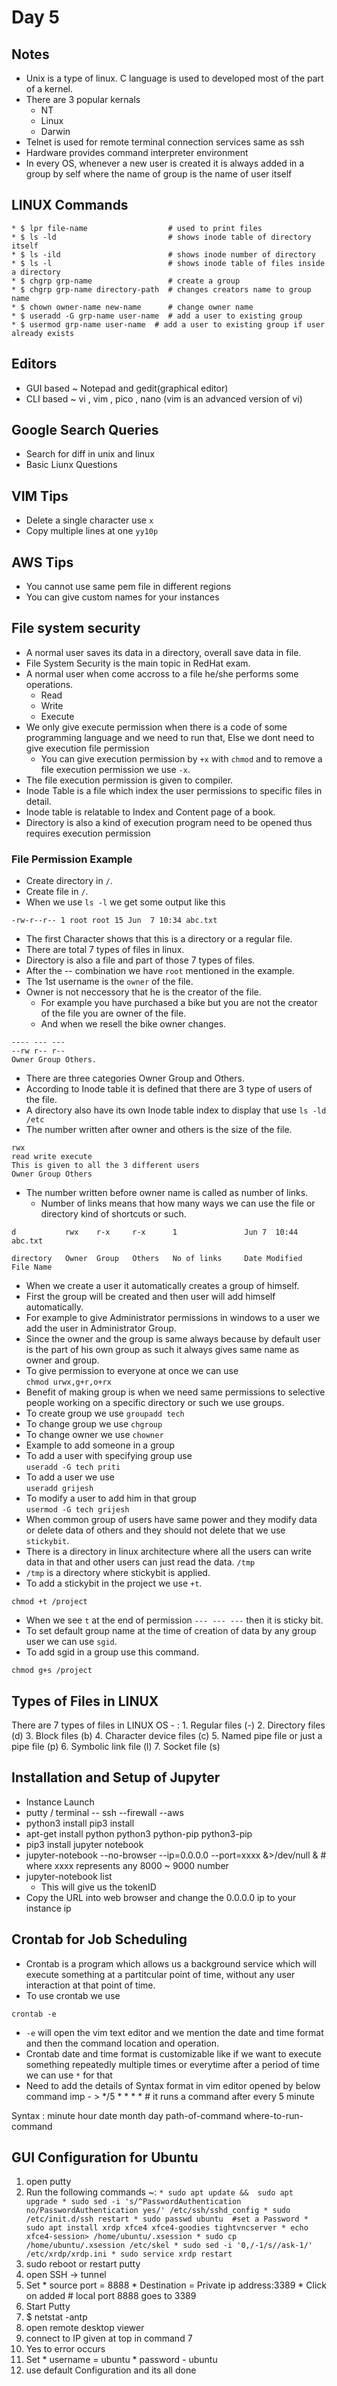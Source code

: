 # Day 5

## Notes
* Unix is a type of linux. C language is used to developed most of the part of a kernel.
* There are 3 popular kernals
  *   NT
  *   Linux
  *   Darwin
* Telnet is used for remote terminal connection services same as ssh
* Hardware provides command interpreter environment
* In every OS, whenever a new user is created it is always added in a group by self where the name of group is the name of user itself

## LINUX Commands
```
* $ lpr file-name                  # used to print files
* $ ls -ld                         # shows inode table of directory itself
* $ ls -ild                        # shows inode number of directory
* $ ls -l                          # shows inode table of files inside a directory
* $ chgrp grp-name                 # create a group
* $ chgrp grp-name directory-path  # changes creators name to group name
* $ chown owner-name new-name      # change owner name
* $ useradd -G grp-name user-name  # add a user to existing group
* $ usermod grp-name user-name  # add a user to existing group if user already exists
```
## Editors
* GUI based ~ Notepad and gedit(graphical editor)
* CLI based ~ vi , vim , pico , nano
  (vim is an advanced version of vi)

## Google Search Queries
*   Search for diff in unix and linux
*   Basic Liunx Questions   

## VIM Tips
*   Delete a single character use ```x```
*   Copy multiple lines at one ``yy10p``

## AWS Tips
*   You cannot use same pem file in different regions
*   You can give custom names for your instances

## File system security
*   A normal user saves its data in a directory, overall save data in file.
*   File System Security is the main topic in RedHat exam.
*   A normal user when come accross to a file he/she performs some operations.
    *   Read
    *   Write
    *   Execute
*   We only give execute permission when there is a code of some programming language and we need to run that, Else we dont need to give execution file permission
    * You can give execution permission by ```+x``` with ```chmod``` and to remove a file execution permission we use ```-x```.
*   The file execution permission is given to compiler.
*   Inode Table is a file which index the user permissions to specific files in detail.
*   Inode table is relatable to Index and Content page of a book.
*   Directory is also a kind of execution program need to be opened thus requires execution permission

### File Permission Example
*   Create directory in ```/```.
*   Create file in ```/```.
*   When we use ```ls -l``` we get some output like this
```
-rw-r--r-- 1 root root 15 Jun  7 10:34 abc.txt
```
*   The first Character shows that this is a directory or a regular file.
*   There are total 7 types of files in linux.
*   Directory is also a file and part of those 7 types of files.
*   After the -- combination we have ```root``` mentioned in the example.
*   The 1st username is the ```owner``` of the file.
*   Owner is not neccessory that he is the creator of the file.
    *   For example you have purchased a bike but you are not the creator of the file you are owner of the file.
    *   And when we resell the bike owner changes.
```
---- --- ---
--rw r-- r--
Owner Group Others.
```
*   There are three categories Owner Group and Others.
*   According to Inode table it is defined that there are 3 type of users of the file.
*   A directory also have its own Inode table index to display that use ```ls -ld /etc```
*   The number written after owner and others is the size of the file.
```
rwx
read write execute
This is given to all the 3 different users
Owner Group Others
```
*   The number written before owner name is called as number of links.
    *   Number of links means that how many ways we can use the file or directory kind of shortcuts or such.
```
d           rwx    r-x     r-x      1               Jun 7  10:44    abc.txt

directory   Owner  Group   Others   No of links     Date Modified   File Name
```
*   When we create a user it automatically creates a group of himself.
*   First the group will be created and then user will add himself automatically.
*   For example to give Administrator permissions in windows to a user we add the user in Administrator Group.
*   Since the owner and the group is same always because by default user is the part of his own group as such it always gives same name as owner and group.
*   To give permission to everyone at once we can use <br>```chmod urwx,g+r,o+rx```
*   Benefit of making group is when we need same permissions to selective people working on a specific directory or such we use groups.
*   To create group we use ```groupadd tech```
*   To change group we use ```chgroup```
*   To change owner we use ```chowner```
*   Example to add someone in a group
*   To add a user with specifying group use<br>
```useradd -G tech priti```
* To add a user we use<br>
```useradd grijesh```
* To modify a user to add him in that group<br>
```usermod -G tech grijesh```
*   When common group of users have same power and they modify data or delete data of others and they should not delete that we use ```stickybit```.
* There is a directory in linux architecture where all the users can write data in that and other users can just read the data. ```/tmp```
* ```/tmp``` is a directory where stickybit is applied.
*   To add a stickybit in the project we use ```+t```.
```
chmod +t /project
```
*   When we see ```t``` at the end of permission ```--- --- ---``` then it is sticky bit.
*   To set default group name at the time of creation of data by any group user we can use ```sgid```.
*   To add sgid in a group use this command.
```
chmod g+s /project
```
## Types of Files in LINUX
  There are 7 types of files in LINUX OS - :
    1. Regular files (-)
    2. Directory files (d)
    3. Block files (b)
    4. Character device files (c)
    5. Named pipe file or just a pipe file (p)
    6. Symbolic link file (l)
    7. Socket file (s)

## Installation and Setup of Jupyter
*   Instance Launch
*   putty / terminal -- ssh --firewall --aws
*   python3 install pip3 install
*   apt-get install python python3 python-pip python3-pip
*   pip3 install jupyter notebook
*   jupyter-notebook --no-browser --ip=0.0.0.0 --port=xxxx &>/dev/null &   # where xxxx represents any 8000 ~ 9000 number
*   jupyter-notebook list
    *   This will give us the tokenID
* Copy the URL into web browser and change the 0.0.0.0 ip to your instance ip

## Crontab for Job Scheduling
* Crontab is a program which allows us a background service which will execute something at a partitcular point of time, without any user interaction at that point of time.
*   To use crontab we use
```
crontab -e
```
* ```-e``` will open the vim text editor and we mention the date and time format and then the command location and operation.
* Crontab date and time format is customizable like if we want to execute something repeatedly multiple times or everytime after a period of time we can use ```*``` for that
* Need to add the details of Syntax format in vim editor opened by below command
imp - > */5 * * * *     # it runs a command after every 5 minute

Syntax :
  minute hour date month day path-of-command where-to-run-command

## GUI Configuration for Ubuntu
  1. open putty
  2. Run the following commands ~:
    ```
    * sudo apt update &&  sudo apt upgrade
    * sudo sed -i 's/^PasswordAuthentication no/PasswordAuthentication yes/' /etc/ssh/sshd_config
    * sudo /etc/init.d/ssh restart
    * sudo passwd ubuntu  #set a Password
    * sudo apt install xrdp xfce4 xfce4-goodies tightvncserver
    * echo xfce4-session> /home/ubuntu/.xsession
    * sudo cp /home/ubuntu/.xsession /etc/skel
    * sudo sed -i '0,/-1/s//ask-1/' /etc/xrdp/xrdp.ini
    * sudo service xrdp restart
    ```
  3. sudo reboot or restart putty
  4. open SSH -> tunnel
  5. Set
    * source port = 8888
    * Destination = Private ip address:3389
    * Click on added    # local port 8888 goes to 3389
  6. Start Putty
  7. $ netstat -antp
  8. open remote desktop viewer
  9. connect to IP given at top in command 7
  10. Yes to error occurs
  11. Set
    * username = ubuntu
    * password - ubuntu
  12. use default Configuration and its all done


